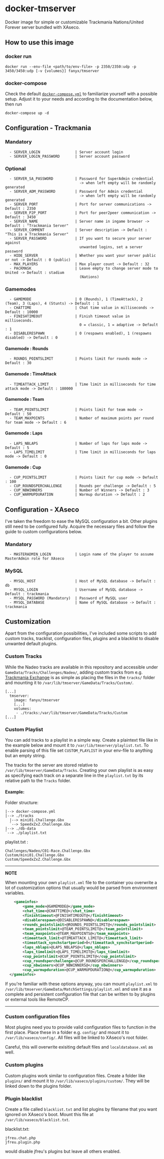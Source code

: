 # docker-tmserver

Docker image for simple or customizable Trackmania Nations/United Forever server
bundled with XAseco.

## How to use this image

### docker run

`docker run --env-file <path/to/env-file> -p 2350/2350:udp -p 3450/3450:udp [-v {volumes}] fanyx/tmserver`

### docker-compose

Check the default [`docker-compose.yml`](./docker-compose.yml) to familiarize yourself
with a possible setup. Adjust it to your needs and according to the documentation below,
then run

`docker-compose up -d`

## Configuration - Trackmania

### Mandatory

```
  - SERVER_LOGIN                | Server account login
  - SERVER_LOGIN_PASSWORD       | Server account password
```

### Optional

```
  - SERVER_SA_PASSWORD          | Password for SuperAdmin credential
                                  -> when left empty will be randomly generated
  - SERVER_ADM_PASSWORD         | Password for Admin credential
                                  -> when left empty will be randomly generated
  - SERVER_PORT                 | Port for server communications -> Default : 2350
  - SERVER_P2P_PORT             | Port for peer2peer communication -> Default : 3450
  - SERVER_NAME                 | Server name in ingame browser -> Default : "Trackmania Server"
  - SERVER_COMMENT              | Server description -> Default : "This is a Trackmania Server"
  - SERVER_PASSWORD             | If you want to secure your server against
                                  unwanted logins, set a server password
  - HIDE_SERVER                 | Whether you want your server public or not -> Default : 0 (public)
  - MAX_PLAYERS                 | Max player count -> Default : 32
  - PACKMASK                    | Leave empty to change server mode to United -> Default : stadium
                                  (Nations)
```

### Gamemodes

```
  - GAMEMODE                    | 0 (Rounds), 1 (TimeAttack), 2 (Team), 3 (Laps), 4 (Stunts) -> Default : 1
  - CHATTIME                    | Chat time value in milliseconds -> Default : 10000
  - FINISHTIMEOUT               | Finish timeout value in milliseconds.
                                  0 = classic, 1 = adaptive -> Default : 1
  - DISABLERESPAWN              | 0 (respawns enabled), 1 (respawns disabled) -> Default : 0
```

#### Gamemode : Rounds

```
  - ROUNDS_POINTSLIMIT          | Points limit for rounds mode -> Default : 30
```

#### Gamemode : TimeAttack

```
  - TIMEATTACK_LIMIT            | Time limit in milliseconds for time attack mode -> Default : 180000
```

#### Gamemode : Team

```
  - TEAM_POINTSLIMIT            | Points limit for team mode -> Default : 50
  - TEAM_MAXPOINTS              | Number of maximum points per round for team mode -> Default : 6
```

#### Gamemode : Laps

```
  - LAPS_NBLAPS                 | Number of laps for laps mode -> Default : 5
  - LAPS_TIMELIMIT              | Time limit in milliseconds for laps mode -> Default : 0
```

#### Gamemode : Cup

```
  - CUP_POINTSLIMIT             | Points limit for cup mode -> Default : 100
  - CUP_ROUNDSPERCHALLENGE      | Rounds per challenge -> Default : 5
  - CUP_NBWINNERS               | Number of Winners -> Default : 3
  - CUP_WARMUPDURATION          | Warmup duration -> Default : 2
```

## Configuration - XAseco

I've taken the freedom to ease the MySQL configuration a bit.
Other plugins still need to be configured fully.
Acquire the necessary files and follow the guide to custom configurations below.

### Mandatory

```
  - MASTERADMIN_LOGIN           | Login name of the player to assume MasterAdmin role for XAseco
```

### MySQL

```
  - MYSQL_HOST                  | Host of MySQL database -> Default : db
  - MYSQL_LOGIN                 | Username of MySQL database -> Default : trackmania
  - MYSQL_PASSWORD (Mandatory)  | Password of MySQL user
  - MYSQL_DATABASE              | Name of MySQL database -> Default : trackmania
```

## Customization

Apart from the configuration possibilities, I've included some scripts to add custom tracks, tracklist, configuration files, plugins and a blacklist to disable unwanted default plugins.

### Custom Tracks

While the Nadeo tracks are available in this repository and accessible under `GameData/Tracks/Challenges/Nadeo/`,
adding custom tracks from e.g. [Trackmania Exchange](https://tmuf.exchange/) is as simple as placing the files
in the `tracks/` folder and mounting it to `/var/lib/tmserver/GameData/Tracks/Custom/`.

```
[...]
  tmserver:
    image: fanyx/tmserver
    [...]
    volumes:
     - ./tracks:/var/lib/tmserver/GameData/Tracks/Custom
[...]
```

### Custom Playlist

You can add tracks to a playlist in a simple way.
Create a plaintext file like in the example below and mount it to `/var/lib/tmserver/playlist.txt`.
To enable parsing of this file set `CUSTOM_PLAYLIST` in your env-file to anything but an empty string.

The tracks for the server are stored relative to `/var/lib/tmserver/GameData/Tracks`.
Creating your own playlist is as easy as specifying each track on a separate line in the `playlist.txt`
by its relative path to the `Tracks` folder.

#### Example:
Folder structure:
```
|--> docker-compose.yml
|--> ./tracks
  |--> mini01.Challenge.Gbx
  `--> SpeedxZxZ.Challenge.Gbx
|--> ./db-data
`--> ./playlist.txt
```

playlist.txt :
```
Challenges/Nadeo/C01-Race.Challenge.Gbx
Custom/mini01.Challenge.Gbx
Custom/SpeedxZxZ.Challenge.Gbx
```

---
**NOTE**

When mounting your own `playlist.xml` file to the container you overwrite a lot of
customization options that usually would be parsed from environment variables.

```xml
	<gameinfos>
		<game_mode>@GAMEMODE@</game_mode>
		<chat_time>@CHATTIME@</chat_time>
		<finishtimeout>@FINISHTIMEOUT@</finishtimeout>
		<disablerespawn>@DISABLERESPAWN@</disablerespawn>
		<rounds_pointslimit>@ROUNDS_POINTSLIMIT@</rounds_pointslimit>
		<team_pointslimit>@TEAM_POINTSLIMIT@</team_pointslimit>
		<team_maxpoints>@TEAM_MAXPOINTS@</team_maxpoints>
		<timeattack_limit>@TIMEATTACK_LIMIT@</timeattack_limit>
		<timeattack_synchstartperiod>0</timeattack_synchstartperiod>
		<laps_nblaps>@LAPS_NBLAPS@</laps_nblaps>
		<laps_timelimit>@LAPS_TIMELIMIT@</laps_timelimit>
		<cup_pointslimit>@CUP_POINTSLIMIT@</cup_pointslimit>
		<cup_roundsperchallenge>@CUP_ROUNDSPERCHALLENGE@</cup_roundsperchallenge>
		<cup_nbwinners>@CUP_NBWINNERS@</cup_nbwinners>
		<cup_warmupduration>@CUP_WARMUPDURATION@</cup_warmupduration>
  </gameinfos>
```

If you're familiar with these options anyway, you can mount `playlist.xml` to
`/var/lib/tmserver/GameData/MatchSettings/playlist.xml` and use it as a complete
and persistent configuration file that can be written to by plugins or external tools
like RemoteCP.

---

### Custom configuration files

Most plugins need you to provide valid configuration files to function in the first place.
Place these in a folder e.g. `config/` and mount it to `/var/lib/xaseco/config/`.
All files will be linked to XAseco's root folder.

Careful, this will overwrite exisiting default files and `localdatabase.xml` as well.

### Custom plugins

Custom plugins work similar to configuration files.
Create a folder like `plugins/` and mount it to `/var/lib/xaseco/plugins/custom/`.
They will be linked down to the plugins folder.

### Plugin blacklist

Create a file called `blacklist.txt` and list plugins by filename that you want ignored on
XAseco's boot.
Mount this file at `/var/lib/xaseco/blacklist.txt`.

blacklist.txt:
```
jfreu.chat.php
jfreu.plugin.php
```

would disable jfreu's plugins but leave all others enabled.
